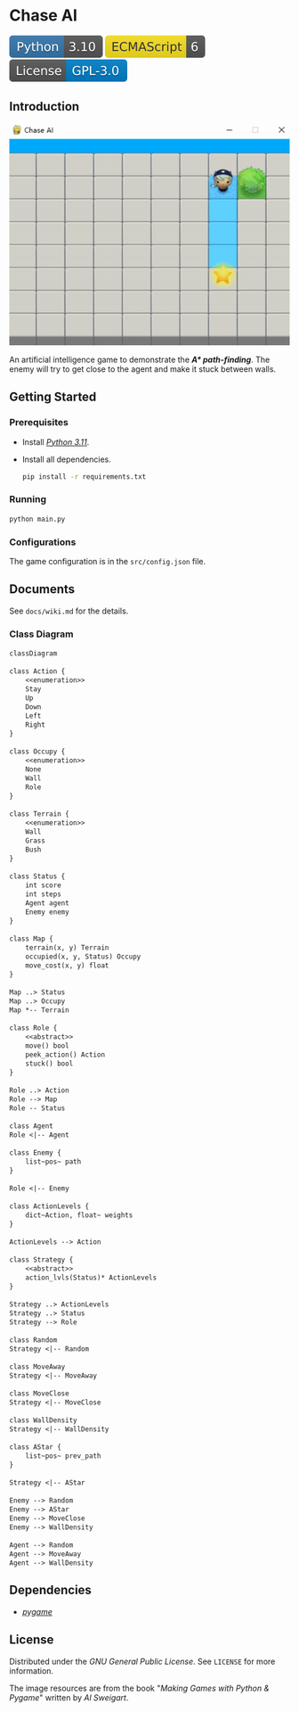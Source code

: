 # Chase AI

[![Python](docs/badges/Python-3.10.svg)](https://www.python.org)
![ECMAScript](docs/badges/ECMAScript-6.svg)
[![License](docs/badges/License-GPL-3.0.svg)](https://www.gnu.org/licenses/gpl-3.0.html)

## Introduction

![Cover](Cover.gif)

An artificial intelligence game to demonstrate the ***A\* path-finding***. The enemy will try to get close to the agent and make it stuck between walls.

## Getting Started

### Prerequisites

- Install [*Python 3.11*](https://www.python.org).

- Install all dependencies.

  ```bash
  pip install -r requirements.txt
  ```

### Running

```bash
python main.py
```

### Configurations

The game configuration is in the `src/config.json` file.

## Documents

See `docs/wiki.md` for the details.

### Class Diagram

```mermaid
classDiagram

class Action {
    <<enumeration>>
    Stay
    Up
    Down
    Left
    Right
}

class Occupy {
    <<enumeration>>
    None
    Wall
    Role
}

class Terrain {
    <<enumeration>>
    Wall
    Grass
    Bush
}

class Status {
    int score
    int steps
    Agent agent
    Enemy enemy
}

class Map {
    terrain(x, y) Terrain
    occupied(x, y, Status) Occupy
    move_cost(x, y) float
}

Map ..> Status
Map ..> Occupy
Map *-- Terrain

class Role {
    <<abstract>>
    move() bool
    peek_action() Action
    stuck() bool
}

Role ..> Action
Role --> Map
Role -- Status

class Agent
Role <|-- Agent

class Enemy {
    list~pos~ path
}

Role <|-- Enemy

class ActionLevels {
    dict~Action, float~ weights
}

ActionLevels --> Action

class Strategy {
    <<abstract>>
    action_lvls(Status)* ActionLevels
}

Strategy ..> ActionLevels
Strategy ..> Status
Strategy --> Role

class Random
Strategy <|-- Random

class MoveAway
Strategy <|-- MoveAway

class MoveClose
Strategy <|-- MoveClose

class WallDensity
Strategy <|-- WallDensity

class AStar {
    list~pos~ prev_path
}

Strategy <|-- AStar

Enemy --> Random
Enemy --> AStar
Enemy --> MoveClose
Enemy --> WallDensity

Agent --> Random
Agent --> MoveAway
Agent --> WallDensity
```

## Dependencies

- [*pygame*](https://www.pygame.org)

## License

Distributed under the *GNU General Public License*. See `LICENSE` for more information.

The image resources are from the book "*Making Games with Python & Pygame*" written by *Al Sweigart*.
